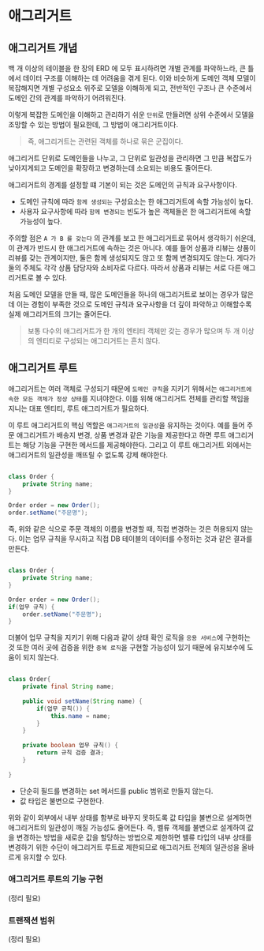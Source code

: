 # 애그리거트

## 애그리거트 개념

백 개 이상의 테이블을 한 장의 ERD 에 모두 표시하려면 개별 관계를 파악하느라, 큰 틀에서 데이터 구조를 이해하는 데 어려움을 겪게 된다.
이와 비슷하게 도메인 객체 모델이 복잡해지면 개별 구성요소 위주로 모델을 이해하게 되고, 전반적인 구조나 큰 수준에서 도메인 간의 관계를 파악하기 어려워진다.

이렇게 복잡한 도메인을 이해하고 관리하기 쉬운 `단위`로 만들려면 상위 수준에서 모델을 조망할 수 있는 방법이 필요한데, 그 방법이 애그리거트이다. 
> 즉, 애그리거트는 관련된 객체를 하나로 묶은 군집이다.

애그리거트 단위로 도메인들을 나누고, 그 단위로 일관성을 관리하면 그 만큼 복잡도가 낮아지게되고 도메인을 확장하고 변경하는데 소요되는 비용도 줄어든다.

애그리거트의 경계를 설정할 떄 기본이 되는 것은 도메인의 규칙과 요구사항이다. 

- 도메인 규칙에 따라 `함께 생성되는` 구성요소는 한 애그리거트에 속할 가능성이 높다.
- 사용자 요구사항에 따라 `함께 변경되는` 빈도가 높은 객체들은 한 애그리거트에 속할 가능성이 높다.

주의할 점은 `A 가 B 를 갖는다` 의 관계를 보고 한 애그리거트로 묶어서 생각하기 쉬운데, 이 관계가 반드시 한 애그리거트에 속하는 것은 아니다.
예를 들어 상품과 리뷰는 상품이 리뷰를 갖는 관계이지만, 둘은 함께 생성되지도 않고 또 함께 변경되지도 않는다. 게다가 둘의 주체도 각각 상품 담당자와 소비자로 다르다. 
따라서 상품과 리뷰는 서로 다른 애그리거트로 볼 수 있다.

처음 도메인 모델을 만들 때, 많은 도메인들을 하나의 애그리거트로 보이는 경우가 많은데 이는 경험이 부족한 것으로 도메인 규칙과 요구사항을 더 깊이 파악하고 이해할수록 실제 애그리거트의 크기는 줄어든다.
> 보통 다수의 애그리거트가 한 개의 엔티티 객체만 갖는 경우가 많으며 두 개 이상의 엔티티로 구성되는 애그리거트는 흔치 않다.

## 애그리거트 루트

애그리거트는 여러 객체로 구성되기 때문에 `도메인 규칙`을 지키기 위해서는 `애그리거트에 속한 모든 객체가 정상 상태`를 지녀야한다. 
이를 위해 애그리거트 전체를 관리할 책임을 지니는 대표 엔티티, 루트 애그리거트가 필요하다.

이 루트 애그리거트의 핵심 역할은 `애그리거트의 일관성`을 유지하는 것이다. 예를 들어 주문 애그리거트가 배송지 변경, 상품 변경과 같은 기능을 제공한다고 하면 
루트 애그리거트는 해당 기능을 구현한 메서드를 제공해야한다. 그리고 이 루트 애그리거트 외에서는 애그리거트의 일관성을 깨뜨릴 수 없도록 강제 해야한다.

```java

class Order {
    private String name;
}

Order order = new Order();
order.setName("주문명");

```

즉, 위와 같은 식으로 주문 객체의 이름을 변경할 때, 직접 변경하는 것은 허용되지 않는다. 
이는 업무 규칙을 무시하고 직접 DB 테이블의 데이터를 수정하는 것과 같은 결과를 만든다.

```java

class Order {
    private String name;
}

Order order = new Order();
if(업무 규칙) {
    order.setName("주문명");
}
```

더불어 업무 규칙을 지키기 위해 다음과 같이 상태 확인 로직을 `응용 서비스`에 구현하는 것 또한 여러 곳에 
검증을 위한 `중복 로직`을 구현할 가능성이 있기 때문에 유지보수에 도움이 되지 않는다.

```java

class Order{
    private final String name;
    
    public void setName(String name) {
        if(업무 규칙()) {
            this.name = name;
        }
    }
    
    private boolean 업무 규칙() {
        return 규칙 검증 결과;
    }
    
}

```

- 단순히 필드를 변경하는 set 메서드를 public 범위로 만들지 않는다.
- 값 타입은 불변으로 구현한다.

위와 같이 외부에서 내부 상태를 함부로 바꾸지 못하도록 값 타입을 불변으로 설계하면 애그리거트의 일관성이 깨질 가능성도 줄어든다.
즉, 벨류 객체를 불변으로 설계하여 값을 변경하는 방법을 새로운 값을 할당하는 방법으로 제한하면 밸류 타입의 내부 상태를 변경하기 위한 수단이 애그리거트 루트로 제한되므로 
애그리거트 전체의 일관성을 올바르게 유지할 수 있다.

### 애그리거트 루트의 기능 구현

(정리 필요)

### 트랜잭션 범위

(정리 필요)